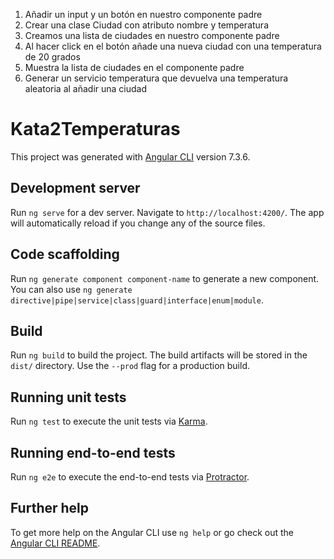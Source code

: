 
1. Añadir un input y un botón en nuestro componente padre
2. Crear una clase Ciudad con atributo nombre y temperatura
3. Creamos una lista de ciudades en nuestro componente padre
4. Al hacer click en el botón añade una nueva ciudad con una temperatura de 20 grados
5. Muestra la lista de ciudades en el componente padre
6. Generar un servicio temperatura que devuelva una temperatura aleatoria al añadir una ciudad



# Kata2Temperaturas

This project was generated with [Angular CLI](https://github.com/angular/angular-cli) version 7.3.6.

## Development server

Run `ng serve` for a dev server. Navigate to `http://localhost:4200/`. The app will automatically reload if you change any of the source files.

## Code scaffolding

Run `ng generate component component-name` to generate a new component. You can also use `ng generate directive|pipe|service|class|guard|interface|enum|module`.

## Build

Run `ng build` to build the project. The build artifacts will be stored in the `dist/` directory. Use the `--prod` flag for a production build.

## Running unit tests

Run `ng test` to execute the unit tests via [Karma](https://karma-runner.github.io).

## Running end-to-end tests

Run `ng e2e` to execute the end-to-end tests via [Protractor](http://www.protractortest.org/).

## Further help

To get more help on the Angular CLI use `ng help` or go check out the [Angular CLI README](https://github.com/angular/angular-cli/blob/master/README.md).
